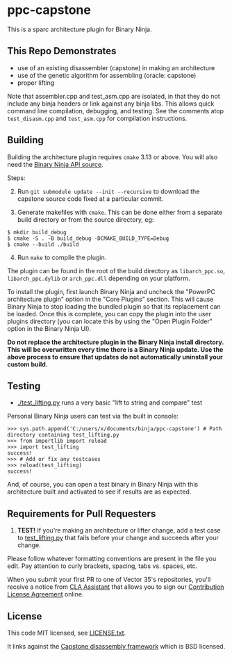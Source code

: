 # ppc-capstone
This is a sparc architecture plugin for Binary Ninja.

## This Repo Demonstrates

* use of an existing disassembler (capstone) in making an architecture
* use of the genetic algorithm for assembling (oracle: capstone)
* proper lifting

Note that assembler.cpp and test_asm.cpp are isolated, in that they do not include any binja headers or link against any binja libs. This allows quick command line compilation, debugging, and testing. See the comments atop `test_disasm.cpp` and `test_asm.cpp` for compilation instructions.

## Building

Building the architecture plugin requires `cmake` 3.13 or above. You will also need the
[Binary Ninja API source](https://github.com/Vector35/binaryninja-api).

Steps:

2. Run `git submodule update --init --recursive` to download the capstone source code fixed at a particular commit.

3. Generate makefiles with `cmake`. This can be done either from a separate build directory or from the source directory, eg:

  ```
  $ mkdir build_debug
  $ cmake -S . -B build_debug -DCMAKE_BUILD_TYPE=Debug
  $ cmake --build ./build
  ```

4. Run `make` to compile the plugin.

The plugin can be found in the root of the build directory as `libarch_ppc.so`,
`libarch_ppc.dylib` or `arch_ppc.dll` depending on your platform.

To install the plugin, first launch Binary Ninja and uncheck the "PowerPC architecture plugin"
option in the "Core Plugins" section. This will cause Binary Ninja to stop loading the
bundled plugin so that its replacement can be loaded. Once this is complete, you can copy
the plugin into the user plugins directory (you can locate this by using the "Open Plugin Folder"
option in the Binary Ninja UI).

**Do not replace the architecture plugin in the Binary Ninja install directory. This will
be overwritten every time there is a Binary Ninja update. Use the above process to ensure that
updates do not automatically uninstall your custom build.**

## Testing

- [./test_lifting.py](./test_lifting.py) runs a very basic "lift to string and compare" test

Personal Binary Ninja users can test via the built in console:

```
>>> sys.path.append('C:/users/x/documents/binja/ppc-capstone') # Path directory containing test_lifting.py
>>> from importlib import reload
>>> import test_lifting
success!
>>> # Add or fix any testcases
>>> reload(test_lifting)
success!
```

And, of course, you can open a test binary in Binary Ninja with this architecture built and activated to see if results are as expected.

## Requirements for Pull Requesters

1. **TEST!** If you're making an architecture or lifter change, add a test case to [test_lifting.py](./test_lifting.p) that fails before your change and succeeds after your change.

Please follow whatever formatting conventions are present in the file you edit. Pay attention to curly brackets, spacing, tabs vs. spaces, etc.

When you submit your first PR to one of Vector 35's repositories, you'll receive a notice from [CLA Assistant](https://cla-assistant.io/) that allows you to sign our [Contribution License Agreement](https://binary.ninja/cla.pdf) online.

## License

This code MIT licensed, see [LICENSE.txt](./license.txt).

It links against the [Capstone disassembly framework](https://github.com/aquynh/capstone) which is BSD licensed.
